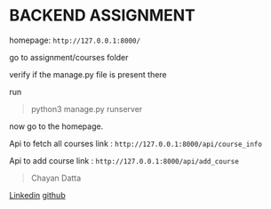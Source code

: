 # BACKEND ASSIGNMENT

homepage: `http://127.0.0.1:8000/`

go to assignment/courses folder

verify if the manage.py file is present there

run 
> python3 manage.py runserver

now go to the homepage.


Api to fetch all courses link : `http://127.0.0.1:8000/api/course_info`

Api to add course link : `http://127.0.0.1:8000/api/add_course`


> Chayan Datta

[Linkedin](https://www.linkedin.com/in/chayandatta/)
[github](https://github.com/chayandatta)

